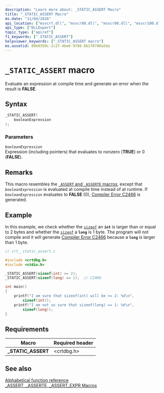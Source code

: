 ```yaml
---
description: "Learn more about: _STATIC_ASSERT Macro"
title: "_STATIC_ASSERT Macro"
ms.date: "11/04/2016"
api_location: ["msvcrt.dll", "msvcr80.dll", "msvcr90.dll", "msvcr100.dll", "msvcr100_clr0400.dll", "msvcr110.dll", "msvcr110_clr0400.dll", "msvcr120.dll", "msvcr120_clr0400.dll", "ucrtbase.dll"]
api_type: ["DLLExport"]
topic_type: ["apiref"]
f1_keywords: ["_STATIC_ASSERT"]
helpviewer_keywords: ["_STATIC_ASSERT macro"]
ms.assetid: 89b0350c-2c2f-4be6-9786-8b1f0780a5da
---
```

# `_STATIC_ASSERT` macro

Evaluate an expression at compile time and generate an error when the result is **FALSE**.

## Syntax

```C
_STATIC_ASSERT(
    booleanExpression
);
```

### Parameters

*`booleanExpression`*\
Expression (including pointers) that evaluates to nonzero (**TRUE**) or 0 (**FALSE**).

## Remarks

This macro resembles the [`_ASSERT` and `_ASSERTE` macros](assert-asserte-assert-expr-macros.md), except that *`booleanExpression`* is evaluated at compile time instead of at runtime. If *`booleanExpression`* evaluates to **FALSE** (0), [Compiler Error C2466](../../error-messages/compiler-errors-1/compiler-error-c2466.md) is generated.

## Example

In this example, we check whether the [`sizeof`](../../c-language/sizeof-operator-c.md) an **`int`** is larger than or equal to 2 bytes and whether the [`sizeof`](../../c-language/sizeof-operator-c.md) a **`long`** is 1 byte. The program will not compile and it will generate [Compiler Error C2466](../../error-messages/compiler-errors-1/compiler-error-c2466.md) because a **`long`** is larger than 1 byte.

```C
// crt__static_assert.c

#include <crtdbg.h>
#include <stdio.h>

_STATIC_ASSERT(sizeof(int) >= 2);
_STATIC_ASSERT(sizeof(long) == 1);  // C2466

int main()
{
    printf("I am sure that sizeof(int) will be >= 2: %d\n",
        sizeof(int));
    printf("I am not so sure that sizeof(long) == 1: %d\n",
        sizeof(long));
}
```

## Requirements

|Macro|Required header|
|-----------|---------------------|
|**_STATIC_ASSERT**|\<crtdbg.h>|

## See also

[Alphabetical function reference](crt-alphabetical-function-reference.md)\
[_ASSERT, _ASSERTE, _ASSERT_EXPR Macros](assert-asserte-assert-expr-macros.md)

